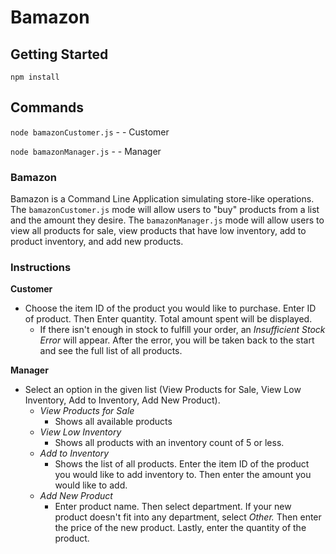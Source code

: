 # Bamazon

## Getting Started

`npm install`

## Commands

`node bamazonCustomer.js` - - Customer

`node bamazonManager.js` - - Manager

### Bamazon

Bamazon is a Command Line Application simulating store-like operations. The `bamazonCustomer.js` mode will allow users to "buy" products from a list and the amount they desire. The `bamazonManager.js` mode will allow users to view all products for sale, view products that have low inventory, add to product inventory, and add new products. 

### Instructions

**Customer**
  * Choose the item ID of the product you would like to purchase. Enter ID of product. Then Enter quantity. Total amount spent will be displayed.
    * If there isn't enough in stock to fulfill your order, an _Insufficient Stock Error_ will appear. After the error, you will be taken back to the start and see the full list of all products.

**Manager**
  * Select an option in the given list (View Products for Sale, View Low Inventory, Add to Inventory, Add New Product).
    * _View Products for Sale_
	  * Shows all available products
	* _View Low Inventory_
	  * Shows all products with an inventory count of 5 or less. 
	* _Add to Inventory_
      * Shows the list of all products. Enter the item ID of the product you would like to add inventory to. Then enter the amount you would like to add.
    * _Add New Product_
      * Enter product name. Then select department. If your new product doesn't fit into any department, select _Other._ Then enter the price of the new product. Lastly, enter the quantity of the product.
